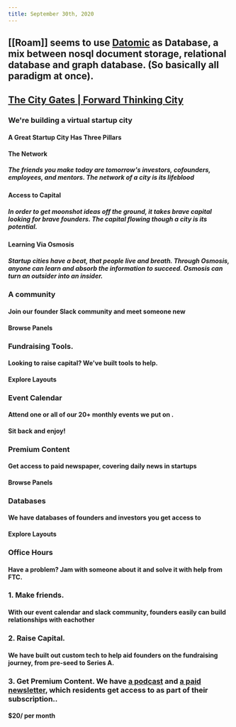 ```yaml
---
title: September 30th, 2020
---
```


## [[Roam]] seems to use [Datomic](https://www.datomic.com/) as Database, a mix between nosql document storage, relational database and graph database. (So basically all paradigm at once).

## [The City Gates | Forward Thinking City](https://www.forwardthinking.city/?ref=producthunt)
### We're building a virtual startup city
#### A Great Startup City Has Three Pillars

#### The Network
##### The friends you make today are tomorrow's investors, cofounders, employees, and mentors. The network of a city is its lifeblood

#### Access to Capital
##### In order to get moonshot ideas off the ground, it takes brave capital looking for brave founders. The capital flowing though a city is its potential.

#### Learning Via Osmosis
##### Startup cities have a beat, that people live and breath. Through Osmosis, anyone can learn and absorb the information to succeed. Osmosis can turn an outsider into an insider.

### A community
#### Join our founder Slack community and meet someone new

#### Browse Panels

### <h3>Fundraising Tools.</h3>
#### Looking to raise capital? We've built tools to help.

#### Explore Layouts

### <h3> Event Calendar</h3>
#### Attend one or all of our 20+ monthly events we put on .

#### Sit back and enjoy!

### <h3>Premium Content</h3>
#### Get access to paid newspaper, covering daily news in startups

#### Browse Panels

### <h3>Databases</h3>
#### We have databases of founders and investors you get access to

#### Explore Layouts

### <h3>Office Hours</h3>
#### Have a problem? Jam with someone about it and solve it with help from FTC.

### 1. Make friends.
#### With our event calendar and slack community, founders easily can build relationships with eachother

### 2. Raise Capital.
#### We have built out custom tech to help aid founders on the fundraising journey, from pre-seed to Series A.

### 3. Get Premium Content. We have [a podcast](https://www.breaker.audio/forward-thinking-founders) and [a paid newsletter,](http://forwardthinking.substack.com/) which residents get access to as part of their subscription..
#### $20/ per month
